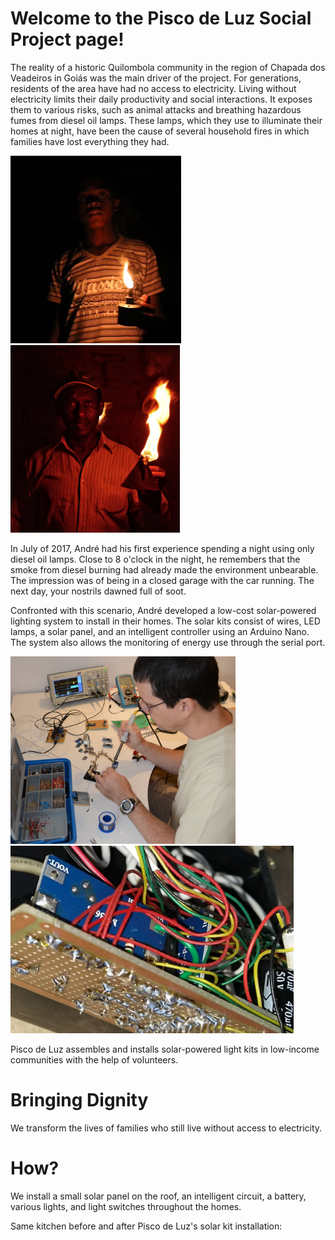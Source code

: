 # Welcome to the Pisco de Luz Social Project page!

<p>The reality of a historic Quilombola community in the region of Chapada dos Veadeiros in Goiás was the main driver of the project. For generations, residents of the area have had no access to electricity. Living without electricity limits their daily productivity and social interactions. It exposes them to various risks, such as animal attacks and breathing hazardous fumes from diesel oil lamps. These lamps, which they use to illuminate their homes at night, have been the cause of several household fires in which families have lost everything they had.</p>

<img src="https://github.com/pisco-de-luz/Social-Project/blob/6282648e4543a6c874d2b68f1cc8ab1c4c6eaf8e/images/lamparina-2.png" height="300"> <img src="https://github.com/pisco-de-luz/Social-Project/blob/6282648e4543a6c874d2b68f1cc8ab1c4c6eaf8e/images/lamparina-sebastiao.png" height="300">

<p>In July of 2017, André had his first experience spending a night using only diesel oil lamps. Close to 8 o'clock in the night, he remembers that the smoke from diesel burning had already made the environment unbearable. The impression was of being in a closed garage with the car running. The next day, your nostrils dawned full of soot.</p>
<p>Confronted with this scenario, André developed a low-cost solar-powered lighting system to install in their homes. The solar kits consist of wires, LED lamps, a solar panel, and an intelligent controller using an Arduino Nano. The system also allows the monitoring of energy use through the serial port.</p>

<img src="https://github.com/pisco-de-luz/Social-Project/blob/7adf8b3d50c8d97672950180724e2c47a46d8786/images/Andre-Assembling-Pisco-Lighting-System-2017.png" height="300"> <img src="https://github.com/pisco-de-luz/Social-Project/blob/7adf8b3d50c8d97672950180724e2c47a46d8786/images/First-kit-assembled.png" height="300">

Pisco de Luz assembles and installs solar-powered light kits in low-income communities with the help of volunteers.

# Bringing Dignity

We transform the lives of families who still live without access to electricity. 

# How?

We install a small solar panel on the roof, an intelligent circuit, a battery, various lights, and light switches throughout the homes.



Same kitchen before and after Pisco de Luz's solar kit installation:
